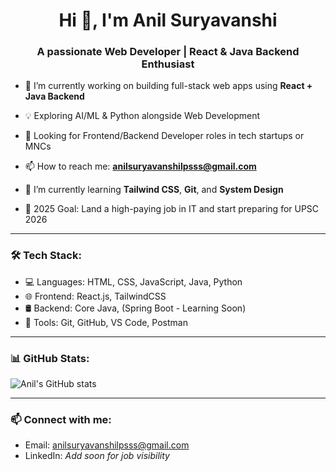 <h1 align="center">Hi 👋, I'm Anil Suryavanshi</h1>
<h3 align="center">A passionate Web Developer | React & Java Backend Enthusiast</h3>

- 🎯 I’m currently working on building full-stack web apps using **React + Java Backend**

- 💡 Exploring AI/ML & Python alongside Web Development

- 💼 Looking for Frontend/Backend Developer roles in tech startups or MNCs

- 📫 How to reach me: **anilsuryavanshilpsss@gmail.com**

- 🌱 I’m currently learning **Tailwind CSS**, **Git**, and **System Design**

- 🚀 2025 Goal: Land a high-paying job in IT and start preparing for UPSC 2026

---

### 🛠️ Tech Stack:

- 💻 Languages: HTML, CSS, JavaScript, Java, Python  
- 🌐 Frontend: React.js, TailwindCSS  
- 🛢️ Backend: Core Java, (Spring Boot - Learning Soon)  
- 🔧 Tools: Git, GitHub, VS Code, Postman  

---

### 📊 GitHub Stats:
![Anil's GitHub stats](https://github-readme-stats.vercel.app/api?username=anilsuryavanshi1998&show_icons=true&theme=radical)

---

### 📫 Connect with me:
- Email: anilsuryavanshilpsss@gmail.com  
- LinkedIn: *Add soon for job visibility*

